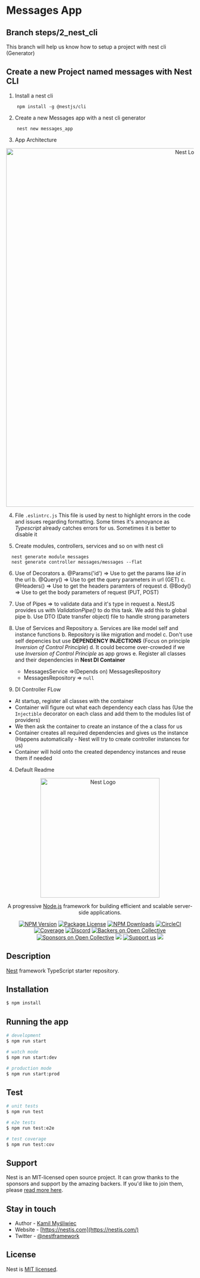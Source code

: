# Messages App

## Branch steps/2_nest_cli
This branch will help us know how to setup a project with nest cli (Generator)

## Create a new Project named **messages** with Nest CLI

1. Install a nest cli 
```
    npm install -g @nestjs/cli
```

2. Create a new Messages app with a nest cli generator
```
    nest new messages_app
```

3. App Architecture
<p align="center">
  <a href="http://nestjs.com/" target="blank"><img src="https://i.ibb.co/nCChCDq/stack-architecture.png" width="960" alt="Nest Logo" /></a>
</p>

4. File `.eslintrc.js`
This file is used by nest to highlight errors in the code and issues regarding formatting. Some times it's annoyance as *Typescript* already catches errors for us. Sometimes it is better to disable it

5. Create modules, controllers, services and so on with nest cli
```
  nest generate module messages
  nest generate controller messages/messages --flat
```

6. Use of Decorators
  a. @Params('id') => Use to get the params like *id* in the url
  b. @Query() => Use to get the query parameters in url (GET)
  c. @Headers() => Use to get the headers paramters of request
  d. @Body() => Use to get the body parameters of request (PUT, POST)

7. Use of Pipes => to validate data and it's type in request
  a. NestJS provides us with *ValidationPipe()* to do this task. We add this to global pipe
  b. Use DTO (Date transfer object) file to handle strong parameters

8. Use of Services and Repository
  a. Services are like model self and instance functions
  b. Repository is like migration and model
  c. Don't use self depencies but use **DEPENDENCY INJECTIONS** (Focus on principle *Inversion of Control Principle*)
  d. It could become over-crowded if we use *Inversion of Control Principle* as app grows
  e. Register all classes and their dependencies in **Nest DI Container**
    - MessagesService =>(Depends on) MessagesRepository
    - MessagesRepository => `null`

9. DI Controller FLow
  - At startup, register all classes with the container
  - Container will figure out what each dependency each class has
  (Use the `Injectible` decorator on each class and add them to the modules list of providers)
  - We then ask the container to create an instance of the a class for us
  - Container creates all required dependencies and gives us the instance
  (Happens automatically - Nest will try to create controller instances for us)
  - Container will hold onto the created dependency instances and reuse them if needed




4. Default Readme

<p align="center">
  <a href="http://nestjs.com/" target="blank"><img src="https://nestjs.com/img/logo_text.svg" width="320" alt="Nest Logo" /></a>
</p>

[circleci-image]: https://img.shields.io/circleci/build/github/nestjs/nest/master?token=abc123def456
[circleci-url]: https://circleci.com/gh/nestjs/nest

  <p align="center">A progressive <a href="http://nodejs.org" target="_blank">Node.js</a> framework for building efficient and scalable server-side applications.</p>
    <p align="center">
<a href="https://www.npmjs.com/~nestjscore" target="_blank"><img src="https://img.shields.io/npm/v/@nestjs/core.svg" alt="NPM Version" /></a>
<a href="https://www.npmjs.com/~nestjscore" target="_blank"><img src="https://img.shields.io/npm/l/@nestjs/core.svg" alt="Package License" /></a>
<a href="https://www.npmjs.com/~nestjscore" target="_blank"><img src="https://img.shields.io/npm/dm/@nestjs/common.svg" alt="NPM Downloads" /></a>
<a href="https://circleci.com/gh/nestjs/nest" target="_blank"><img src="https://img.shields.io/circleci/build/github/nestjs/nest/master" alt="CircleCI" /></a>
<a href="https://coveralls.io/github/nestjs/nest?branch=master" target="_blank"><img src="https://coveralls.io/repos/github/nestjs/nest/badge.svg?branch=master#9" alt="Coverage" /></a>
<a href="https://discord.gg/G7Qnnhy" target="_blank"><img src="https://img.shields.io/badge/discord-online-brightgreen.svg" alt="Discord"/></a>
<a href="https://opencollective.com/nest#backer" target="_blank"><img src="https://opencollective.com/nest/backers/badge.svg" alt="Backers on Open Collective" /></a>
<a href="https://opencollective.com/nest#sponsor" target="_blank"><img src="https://opencollective.com/nest/sponsors/badge.svg" alt="Sponsors on Open Collective" /></a>
  <a href="https://paypal.me/kamilmysliwiec" target="_blank"><img src="https://img.shields.io/badge/Donate-PayPal-ff3f59.svg"/></a>
    <a href="https://opencollective.com/nest#sponsor"  target="_blank"><img src="https://img.shields.io/badge/Support%20us-Open%20Collective-41B883.svg" alt="Support us"></a>
  <a href="https://twitter.com/nestframework" target="_blank"><img src="https://img.shields.io/twitter/follow/nestframework.svg?style=social&label=Follow"></a>
</p>
  <!--[![Backers on Open Collective](https://opencollective.com/nest/backers/badge.svg)](https://opencollective.com/nest#backer)
  [![Sponsors on Open Collective](https://opencollective.com/nest/sponsors/badge.svg)](https://opencollective.com/nest#sponsor)-->

## Description

[Nest](https://github.com/nestjs/nest) framework TypeScript starter repository.

## Installation

```bash
$ npm install
```

## Running the app

```bash
# development
$ npm run start

# watch mode
$ npm run start:dev

# production mode
$ npm run start:prod
```

## Test

```bash
# unit tests
$ npm run test

# e2e tests
$ npm run test:e2e

# test coverage
$ npm run test:cov
```

## Support

Nest is an MIT-licensed open source project. It can grow thanks to the sponsors and support by the amazing backers. If you'd like to join them, please [read more here](https://docs.nestjs.com/support).

## Stay in touch

- Author - [Kamil Myśliwiec](https://kamilmysliwiec.com)
- Website - [https://nestjs.com](https://nestjs.com/)
- Twitter - [@nestframework](https://twitter.com/nestframework)

## License

Nest is [MIT licensed](LICENSE).
